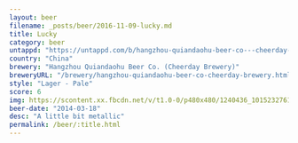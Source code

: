 ```yaml
---
layout: beer
filename: _posts/beer/2016-11-09-lucky.md
title: Lucky
category: beer
untappd: "https://untappd.com/b/hangzhou-quiandaohu-beer-co---cheerday-brewery--lucky-beer--lucky-buddha-/50983"
country: "China"
brewery: "Hangzhou Quiandaohu Beer Co. (Cheerday Brewery)"
breweryURL: "/brewery/hangzhou-quiandaohu-beer-co-cheerday-brewery.html"
style: "Lager - Pale"
score: 6
img: https://scontent.xx.fbcdn.net/v/t1.0-0/p480x480/1240436_10152327616598745_898539470_n.jpg?oh=36e56f59bf632645de288ef368ea7806&oe=59B233E7
beer-date: "2014-03-18"
desc: "A little bit metallic"
permalink: /beer/:title.html
---
```

